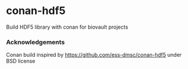 # conan-hdf5
Build HDF5 library with conan for biovault projects


### Acknowledgements

Conan build inspired by https://github.com/ess-dmsc/conan-hdf5 under BSD license